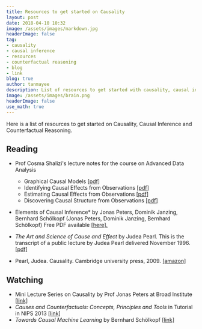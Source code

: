 ```yaml
---
title: Resources to get started on Causality 
layout: post
date: 2018-04-10 10:32
image: /assets/images/markdown.jpg
headerImage: false
tag: 
- causality
- causal inference
- resources
- counterfactual reasoning
- blog
- link
blog: true
author: tanmayee
description: List of resources to get started with causality, causal inference and counterfactual reasoning
image: /assets/images/brain.png
headerImage: false
use_math: true
---
```


Here is a list of resources to get started on Causality, Causal Inference and Counterfactual 
Reasoning. 

## Reading
* Prof Cosma Shalizi's lecture notes for the course on Advanced Data Analysis
    - Graphical Causal Models [[pdf]](http://www.stat.cmu.edu/~cshalizi/uADA/12/lectures/ch22.pdf)
    - Identifying Causal Effects from Observations [[pdf]](http://www.stat.cmu.edu/~cshalizi/uADA/12/lectures/ch23.pdf)
    - Estimating Causal Effects from Observations [[pdf]](http://www.stat.cmu.edu/~cshalizi/uADA/12/lectures/ch24.pdf)
    - Discovering Causal Structure from Observations [[pdf]](http://www.stat.cmu.edu/~cshalizi/uADA/12/lectures/ch25.pdf)

* Elements of Causal Inference* by Jonas Peters, Dominik Janzing, Bernhard Schölkopf (Jonas Peters, Dominik Janzing, Bernhard Schölkopf)
Free PDF available [[here].](https://mitpress.mit.edu/books/elements-causal-inference)

* *The Art and Science of Cause and Effect* by Judea Pearl. 
This is the transcript of a public lecture by Judea Pearl 
delivered November 1996. [[pdf]](http://bayes.cs.ucla.edu/BOOK-2K/causality2-epilogue.pdf)

* Pearl, Judea. Causality. Cambridge university press, 2009. [[amazon]](https://www.amazon.in/Causality-Judea-Pearl/dp/052189560X)

## Watching
* Mini Lecture Series on Causality by Prof Jonas Peters at Broad Institute [[link]](https://youtu.be/zvrcyqcN9Wo)
* *Causes and Counterfactuals: Concepts, Principles and Tools* in Tutorial in NIPS 2013 [[link]](https://youtu.be/yksduYxEusQ)
* *Towards Causal Machine Learning* by Bernhard Schölkopf [[link]](https://www.youtube.com/watch?v=ooeRlw3U2zU&t=1s)
